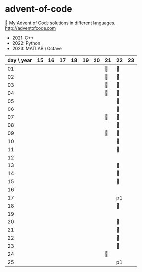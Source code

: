 # advent-of-code
🎄 My Advent of Code solutions in different languages. http://adventofcode.com

- 2021: C++
- 2022: Python
- 2023: MATLAB / Octave

| day \ year | 15  | 16  | 17  | 18  | 19  | 20  | 21  | 22  | 23  |
|------------|-----|-----|-----|-----|-----|-----|-----|-----|-----|
| 01         |     |     |     |     |     |     | 🎄  | 🎄  |     |
| 02         |     |     |     |     |     |     | 🎄  | 🎄  |     |
| 03         |     |     |     |     |     |     | 🎄  | 🎄  |     |
| 04         |     |     |     |     |     |     | 🎄  | 🎄  |     |
| 05         |     |     |     |     |     |     |     | 🎄  |     |
| 06         |     |     |     |     |     |     |     | 🎄  |     |
| 07         |     |     |     |     |     |     | 🎄  | 🎄  |     |
| 08         |     |     |     |     |     |     |     | 🎄  |     |
| 09         |     |     |     |     |     |     | 🎄  | 🎄  |     |
| 10         |     |     |     |     |     |     |     | 🎄  |     |
| 11         |     |     |     |     |     |     |     | 🎄  |     |
| 12         |     |     |     |     |     |     |     |     |     |
| 13         |     |     |     |     |     |     |     | 🎄  |     |
| 14         |     |     |     |     |     |     |     | 🎄  |     |
| 15         |     |     |     |     |     |     |     | 🎄  |     |
| 16         |     |     |     |     |     |     |     |     |     |
| 17         |     |     |     |     |     |     |     | p1  |     |
| 18         |     |     |     |     |     |     |     | 🎄  |     |
| 19         |     |     |     |     |     |     |     |     |     |
| 20         |     |     |     |     |     |     |     | 🎄  |     |
| 21         |     |     |     |     |     |     |     | 🎄  |     |
| 22         |     |     |     |     |     |     |     | 🎄  |     |
| 23         |     |     |     |     |     |     |     | 🎄  |     |
| 24         |     |     |     |     |     |     | 🎄  |     |     |
| 25         |     |     |     |     |     |     |     | p1  |     |
